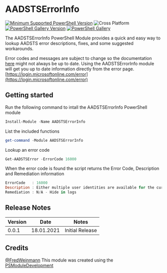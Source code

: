 # AADSTSErrorInfo

[![Minimum Supported PowerShell Version](https://img.shields.io/badge/PowerShell-5.1+-purple.svg)](https://github.com/PowerShell/PowerShell) ![Cross Platform](https://img.shields.io/badge/platform-windows-lightgrey)
[![PowerShell Gallery Version](https://img.shields.io/powershellgallery/v/AADSTSErrorInfo)](https://www.powershellgallery.com/packages/PSMDATP) [![PowerShell Gallery](https://img.shields.io/powershellgallery/dt/AADSTSErrorInfo)](https://www.powershellgallery.com/packages/AADSTSErrorInfo)


The AADSTSErrorInfo PowerShell Module provides a quick and easy way to
lookup AADSTS error descriptions, fixes, and some suggested workarounds.

Error codes and messages are subject to change so the documentation [here](https://docs.microsoft.com/en-us/azure/active-directory/develop/reference-aadsts-error-codes#aadsts-error-codes)
might not always be up to date. Using the AADSTSErrorInfo module will get you up to date information directly from the error page. 
[https://login.microsoftonline.com/error](https://login.microsoftonline.com/error)


## Getting started

Run the following command to intall the AADSTSErrorInfo PowerShell module

```powershell
Install-Module -Name AADSTSErrorInfo

```

List the included functions

```powershell
get-command -Module AADSTSErrorInfo

```

Lookup an error code
```powershell
Get-AADSTSError -ErrorCode 16000

```
When the error code is found the script returns the Error Code, Description and Remediation information 

```powershell
ErrorCode   : 16000
Description : Either multiple user identities are available for the current request or selected account is not supported for the scenario.
Remediation : N/A - Hide in logs
```

## Release Notes

| Version |    Date    |                           Notes                                |
| ------- | ---------- | -------------------------------------------------------------- |
| 0.0.1   | 18.01.2021 | Initial Release                                                |

## Credits

[@FredWeinmann](https://twitter.com/FredWeinmann) This module was created using the [PSModuleDevelopment](https://psframework.org/documentation/quickstart/psmoduledevelopment.html)




